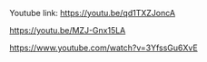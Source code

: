 Youtube link: https://youtu.be/qd1TXZJoncA

https://youtu.be/MZJ-Gnx15LA

https://www.youtube.com/watch?v=3YfssGu6XvE
